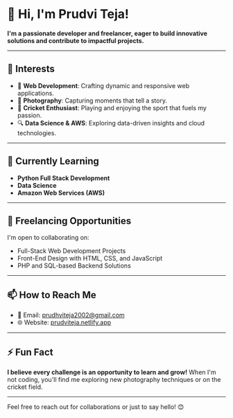 # 👋 Hi, I'm Prudvi Teja!  

**I'm a passionate developer and freelancer, eager to build innovative solutions and contribute to impactful projects.**  

---

## 👀 Interests  
- 🚀 **Web Development**: Crafting dynamic and responsive web applications.  
- 📸 **Photography**: Capturing moments that tell a story.  
- 🏏 **Cricket Enthusiast**: Playing and enjoying the sport that fuels my passion.  
- 🔍 **Data Science & AWS**: Exploring data-driven insights and cloud technologies.  

---

## 🌱 Currently Learning  
- **Python Full Stack Development**  
- **Data Science**  
- **Amazon Web Services (AWS)**  

---

## 💼 Freelancing Opportunities  
I'm open to collaborating on:  
- Full-Stack Web Development Projects  
- Front-End Design with HTML, CSS, and JavaScript  
- PHP and SQL-based Backend Solutions  

---

## 📫 How to Reach Me  
- 📧 Email: [prudhviteja2002@gmail.com](mailto:prudhviteja2002@gmail.com)  
- 🌐 Website: [prudviteja.netlify.app](https://prudviteja.netlify.app)  

---

## ⚡ Fun Fact  
**I believe every challenge is an opportunity to learn and grow!** When I'm not coding, you'll find me exploring new photography techniques or on the cricket field.  

---

Feel free to reach out for collaborations or just to say hello! 😊  
